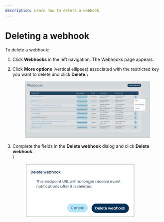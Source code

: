 ```yaml
---
description: Learn how to delete a webhook.
---
```


# Deleting a webhook

To delete a webhook:

1. Click **Webhooks** in the left navigation. The Webhooks page appears.
2.  Click **More options** (vertical ellipses) associated with the restricted key you want to delete and click **Delete**.\


    <figure><img src="../../../../.gitbook/assets/1 delete webhooks - dropdown.png" alt=""><figcaption></figcaption></figure>
3.  Complete the fields in the **Delete webhook** dialog and click **Delete webhook**.\
    \


    <div align="left">

    <figure><img src="../../../../.gitbook/assets/2 delete webhooks - delete modal.png" alt=""><figcaption></figcaption></figure>

    </div>
